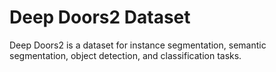 # Deep Doors2 Dataset

Deep Doors2 is a dataset for instance segmentation, semantic segmentation, object detection, and classification tasks.